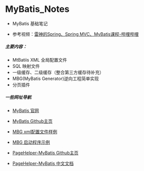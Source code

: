 # MyBatis_Notes

- MyBatis 基础笔记
  
- 参考视频：[雷神的Spring、Spring MVC、MyBatis课程-哔哩哔哩](https://b23.tv/EPiQSyX)

##### 主要内容：

- MtBatiis XML 全局配置文件
- SQL 映射文件
- 一级缓存、二级缓存（整合第三方缓存待补充）
- MBG(MyBatis Generator)逆向工程简单实现
- 分页插件

##### 一些网址导航

- [MyBatis 官网](https://mybatis.org/mybatis-3/zh/index.html)

- [MyBatis Github主页](https://github.com/mybatis)

- [MBG xml配置文件样例](http://mybatis.org/generator/configreference/xmlconfig.html)

- [MBG 启动程序示例](http://mybatis.org/generator/running/runningWithJava.html)

- [PageHelper-MyBatis Github主页](https://github.com/pagehelper/Mybatis-PageHelper)

- [PageHelper-MyBatis 中文文档](https://github.com/pagehelper/Mybatis-PageHelper/blob/master/wikis/zh/HowToUse.md)



